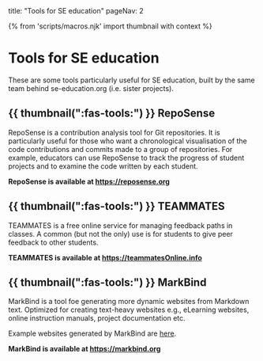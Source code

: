 <frontmatter>
  title: "Tools for SE education"
  pageNav: 2
</frontmatter>

{% from 'scripts/macros.njk' import thumbnail with context %}

<h1 class="display-4">Tools for SE education</h1>

<div class="lead">

These are some tools particularly useful for SE education, built by the same team behind se-education.org (i.e. sister projects).
</div>

<!-- --------------------------------------------------------------------------------------------------------- -->

## {{ thumbnail(":fas-tools:") }} RepoSense

RepoSense is a contribution analysis tool for Git repositories. It is particularly useful for those who want a chronological visualisation of the code contributions and commits made to a group of repositories. For example, educators can use RepoSense to track the progress of student projects and to examine the code written by each student.

<pic src="https://reposense.github.io/RepoSense/images/rampchart.png"></pic>

**RepoSense is available at https://reposense.org**

<!-- --------------------------------------------------------------------------------------------------------- -->

## {{ thumbnail(":fas-tools:") }} TEAMMATES

TEAMMATES is a free online service for managing feedback paths in classes. A common (but not the only) use is for students to give peer feedback to other students.

<pic src="http://teammatesv4.appspot.com/images/overview.png"></pic>

**TEAMMATES is available at https://teammatesOnline.info**

<!-- --------------------------------------------------------------------------------------------------------- -->

## {{ thumbnail(":fas-tools:") }} MarkBind

MarkBind is a tool foe generating more dynamic websites from Markdown text. Optimized for creating text-heavy websites e.g., eLearning websites, online instruction manuals, project documentation etc.

<pic src="https://markbind.org/images/logo-lightbackground.png"></pic>

Example websites generated by MarkBind are [here](https://markbind.org/showcase.html).

**MarkBind is available at https://markbind.org**
